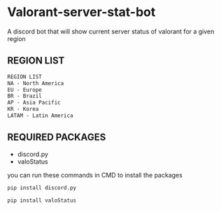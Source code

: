 # Valorant-server-stat-bot
A discord bot that will show current server status of valorant for a given region


## REGION LIST
```css
REGION LIST
NA - North America
EU - Europe
BR - Brazil
AP - Asia Pacific
KR - Korea
LATAM - Latin America
```

## REQUIRED PACKAGES
 - discord.py
 - valoStatus

you can run these commands in CMD to install the packages
```python
pip install discord.py
```
```python
pip install valoStatus
```
    
